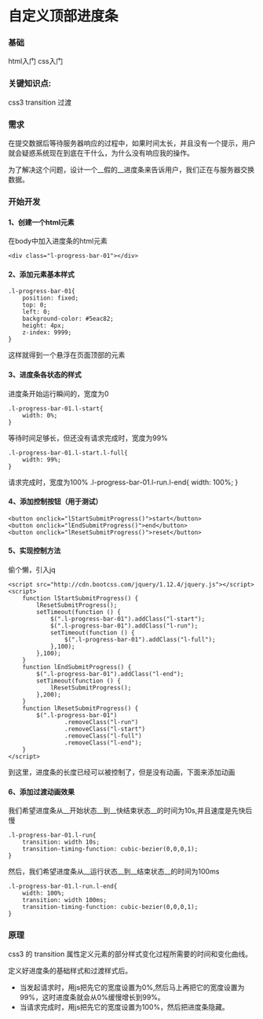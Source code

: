 # 自定义顶部进度条
### 基础
html入门 css入门
### 关键知识点:
css3 transition 过渡
### 需求
在提交数据后等待服务器响应的过程中，如果时间太长，并且没有一个提示，用户就会疑惑系统现在到底在干什么，为什么没有响应我的操作。

为了解决这个问题，设计一个__假的__进度条来告诉用户，我们正在与服务器交换数据。
### 开始开发
#### 1、创建一个html元素
在body中加入进度条的html元素

    <div class="l-progress-bar-01"></div>
#### 2、添加元素基本样式
    .l-progress-bar-01{
        position: fixed;
        top: 0;
        left: 0;
        background-color: #5eac82;
        height: 4px;
        z-index: 9999;
    }
这样就得到一个悬浮在页面顶部的元素
#### 3、进度条各状态的样式
进度条开始运行瞬间的，宽度为0

    .l-progress-bar-01.l-start{
        width: 0%;
    }
等待时间足够长，但还没有请求完成时，宽度为99%

    .l-progress-bar-01.l-start.l-full{
        width: 99%;
    }
请求完成时，宽度为100%
    .l-progress-bar-01.l-run.l-end{
        width: 100%;
    }
#### 4、添加控制按钮（用于测试）
    <button onclick="lStartSubmitProgress()">start</button>
    <button onclick="lEndSubmitProgress()">end</button>
    <button onclick="lResetSubmitProgress()">reset</button>
#### 5、实现控制方法
偷个懒，引入jq

    <script src="http://cdn.bootcss.com/jquery/1.12.4/jquery.js"></script>
    <script>
        function lStartSubmitProgress() {
            lResetSubmitProgress();
            setTimeout(function () {
                $(".l-progress-bar-01").addClass("l-start");
                $(".l-progress-bar-01").addClass("l-run");
                setTimeout(function () {
                    $(".l-progress-bar-01").addClass("l-full");
                },100);
            },100);
        }
        function lEndSubmitProgress() {
            $(".l-progress-bar-01").addClass("l-end");
            setTimeout(function () {
                lResetSubmitProgress();
            },200);
        }
        function lResetSubmitProgress() {
            $(".l-progress-bar-01")
                    .removeClass("l-run")
                    .removeClass("l-start")
                    .removeClass("l-full")
                    .removeClass("l-end");
        }
    </script>

到这里，进度条的长度已经可以被控制了，但是没有动画，下面来添加动画
#### 6、添加过渡动画效果
我们希望进度条从__开始状态__到__快结束状态__的时间为10s,并且速度是先快后慢

    .l-progress-bar-01.l-run{
        transition: width 10s;
        transition-timing-function: cubic-bezier(0,0,0,1);
    }
然后，我们希望进度条从__运行状态__到__结束状态__的时间为100ms

    .l-progress-bar-01.l-run.l-end{
        width: 100%;
        transition: width 100ms;
        transition-timing-function: cubic-bezier(0,0,0,1);
    }
### 原理
css3 的 transition 属性定义元素的部分样式变化过程所需要的时间和变化曲线。

定义好进度条的基础样式和过渡样式后。
* 当发起请求时，用js把先它的宽度设置为0%,然后马上再把它的宽度设置为99%，这时进度条就会从0%缓慢增长到99%。
* 当请求完成时，用js把先它的宽度设置为100%，然后把进度条隐藏。
